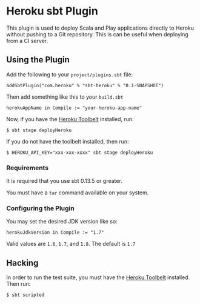 Heroku sbt Plugin
=================

This plugin is used to deploy Scala and Play applications directly to Heroku without pushing to a Git repository.
This is can be useful when deploying from a CI server.

## Using the Plugin

Add the following to your `project/plugins.sbt` file:

```
addSbtPlugin("com.heroku" % "sbt-heroku" % "0.1-SNAPSHOT")
```

Then add something like this to your `build.sbt`

```
herokuAppName in Compile := "your-heroku-app-name"
```

Now, if you have the [Heroku Toolbelt](https://toolbelt.heroku.com/) installed, run:

```
$ sbt stage deployHeroku
```

If you do not have the toolbelt installed, then run:

```
$ HEROKU_API_KEY="xxx-xxx-xxxx" sbt stage deployHeroku
```

### Requirements

It is required that you use sbt 0.13.5 or greater.

You must have a `tar` command available on your system.

### Configuring the Plugin

You may set the desired JDK version like so:

```
herokuJdkVersion in Compile := "1.7"
```

Valid values are `1.6`, `1.7`, and `1.8`. The default is `1.7`

## Hacking

In order to run the test suite, you must have the [Heroku Toolbelt](https://toolbelt.heroku.com/) installed. Then run:

```
$ sbt scripted
```